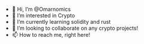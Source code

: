 - 👋 Hi, I’m @Omarnomics
- 👀 I’m interested in Crypto
- 🌱 I’m currently learning solidity and rust
- 💞️ I’m looking to collaborate on any crypto projects!
- 📫 How to reach me, right here!

<!---
Omarnomics/Omarnomics is a ✨ special ✨ repository because its `README.md` (this file) appears on your GitHub profile.
You can click the Preview link to take a look at your changes.
--->
